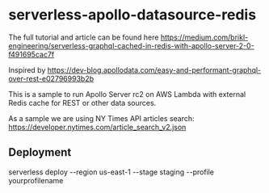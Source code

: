 # serverless-apollo-datasource-redis

The full tutorial and article can be found here https://medium.com/brikl-engineering/serverless-graphql-cached-in-redis-with-apollo-server-2-0-f491695cac7f

Inspired by https://dev-blog.apollodata.com/easy-and-performant-graphql-over-rest-e02796993b2b

This is a sample to run Apollo Server rc2 on AWS Lambda with external Redis cache for REST or other data sources.

As a sample we are using NY Times API articles search:
https://developer.nytimes.com/article_search_v2.json

## Deployment 
serverless deploy --region us-east-1 --stage staging --profile yourprofilename
